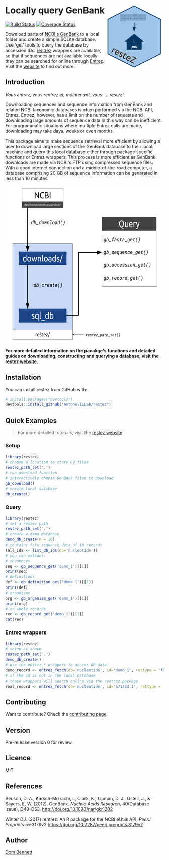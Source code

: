 
<!-- README.md is generated from README.Rmd. Please edit that file -->
<!-- devtools::rmarkdown::render("README.Rmd") -->
Locally query GenBank <img src="logo.png" height="200" align="right"/>
======================================================================

[![Build Status](https://travis-ci.org/AntonelliLab/restez.svg?branch=master)](https://travis-ci.org/AntonelliLab/restez) [![Coverage Status](https://coveralls.io/repos/github/AntonelliLab/restez/badge.svg?branch=master)](https://coveralls.io/github/AntonelliLab/restez?branch=master)

Download parts of [NCBI's GenBank](https://www.ncbi.nlm.nih.gov/nuccore) to a local folder and create a simple SQLite database. Use 'get' tools to query the database by accession IDs. [rentrez](https://github.com/ropensci/rentrez) wrappers are available, so that if sequences are not available locally they can be searched for online through [Entrez](https://www.ncbi.nlm.nih.gov/books/NBK25500/). Visit the [website](https://antonellilab.github.io/restez/index.html) to find out more.

Introduction
------------

*Vous entrez, vous rentrez et, maintenant, vous .... restez!*

Downloading sequences and sequence information from GenBank and related NCBI taxonomic databases is often performed via the NCBI API, Entrez. Entrez, however, has a limit on the number of requests and downloading large amounts of sequence data in this way can be inefficient. For programmatic situations where multiple Entrez calls are made, downloading may take days, weeks or even months.

This package aims to make sequence retrieval more efficient by allowing a user to download large sections of the GenBank database to their local machine and query this local database either through package specific functions or Entrez wrappers. This process is more efficient as GenBank downloads are made via NCBI's FTP using compressed sequence files. With a good internet connection and a middle-of-the-road computer, a database comprising 20 GB of sequence information can be generated in less than 10 minutes.

<img src="https://raw.githubusercontent.com/AntonelliLab/restez/master/paper/outline.png" height="500" align="center"/>

**For more detailed information on the pacakge's functions and detailed guides on downloading, constructing and querying a database, visit the [restez website](https://antonellilab.github.io/restez/index.html).**

Installation
------------

You can install restez from GitHub with:

``` r
# install.packages("devtools")
devtools::install_github("AntonelliLab/restez")
```

Quick Examples
--------------

> For more detailed tutorials, visit the [restez website](https://antonellilab.github.io/restez/index.html).

### Setup

``` r
library(restez)
# choose a location to store GB files
restez_path_set('.')
# run download function
# interactively choose GenBank files to download
gb_download()
# create local database
db_create()
```

### Query

``` r
library(restez)
# set a restez path
restez_path_set('.')
# create a demo database
demo_db_create(n = 10)
# contains fake sequence data of 10 records
(all_ids <- list_db_ids(db='nucleotide'))
# you can extract:
# sequences
seq <- gb_sequence_get('demo_1')[[1]]
print(seq)
# definitions
def <- gb_definition_get('demo_1')[[1]]
print(def)
# organisms
org <- gb_organism_get('demo_1')[[1]]
print(org)
# or whole records
rec <- gb_record_get('demo_1')[[1]]
cat(rec)
```

### Entrez wrappers

``` r
library(restez)
# setup as above
restez_path_set('.')
demo_db_create()
# use the entrez_* wrappers to access GB data
demo_record <- entrez_fetch(db='nucleotide', id='demo_1', rettype = 'fasta')
# if the id is not in the local database
# these wrappers will search online via the rentrez package
real_record <- entrez_fetch(db='nucleotide', id='S71333.1', rettype = 'fasta')
```

Contributing
------------

Want to contribute? Check the [contributing page](https://antonellilab.github.io/restez/CONTRIBUTING.html).

Version
-------

Pre-release version 0 for review.

Licence
-------

MIT

References
----------

Benson, D. A., Karsch-Mizrachi, I., Clark, K., Lipman, D. J., Ostell, J., & Sayers, E. W. (2012). GenBank. *Nucleic Acids Research*, 40(Database issue), D48–D53. <http://doi.org/10.1093/nar/gkr1202>

Winter DJ. (2017) rentrez: An R package for the NCBI eUtils API. *PeerJ Preprints* 5:e3179v2 <https://doi.org/10.7287/peerj.preprints.3179v2>

Author
------

[Dom Bennett](https://github.com/DomBennett)
